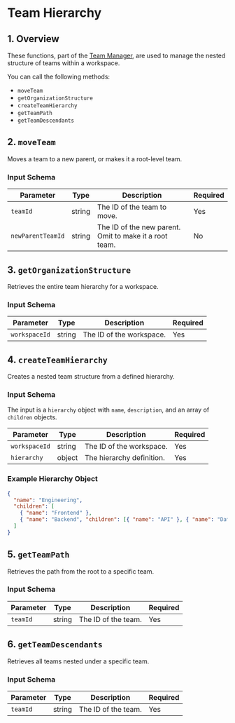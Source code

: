 # Team Hierarchy

## 1. Overview

These functions, part of the [Team Manager](./team-manager.md), are used to manage the nested structure of teams within a workspace.

You can call the following methods:
- `moveTeam`
- `getOrganizationStructure`
- `createTeamHierarchy`
- `getTeamPath`
- `getTeamDescendants`

## 2. `moveTeam`

Moves a team to a new parent, or makes it a root-level team.

### Input Schema

| Parameter      | Type   | Description                               | Required |
| -------------- | ------ | ----------------------------------------- | -------- |
| `teamId`       | string | The ID of the team to move.               | Yes      |
| `newParentTeamId` | string | The ID of the new parent. Omit to make it a root team. | No       |

## 3. `getOrganizationStructure`

Retrieves the entire team hierarchy for a workspace.

### Input Schema

| Parameter   | Type   | Description              | Required |
| ----------- | ------ | ------------------------ | -------- |
| `workspaceId`| string | The ID of the workspace. | Yes      |

## 4. `createTeamHierarchy`

Creates a nested team structure from a defined hierarchy.

### Input Schema

The input is a `hierarchy` object with `name`, `description`, and an array of `children` objects.

| Parameter   | Type   | Description              | Required |
| ----------- | ------ | ------------------------ | -------- |
| `workspaceId`| string | The ID of the workspace. | Yes      |
| `hierarchy` | object | The hierarchy definition. | Yes      |

### Example Hierarchy Object

```json
{
  "name": "Engineering",
  "children": [
    { "name": "Frontend" },
    { "name": "Backend", "children": [{ "name": "API" }, { "name": "Database" }] }
  ]
}
```

## 5. `getTeamPath`

Retrieves the path from the root to a specific team.

### Input Schema

| Parameter | Type   | Description              | Required |
| --------- | ------ | ------------------------ | -------- |
| `teamId`  | string | The ID of the team.      | Yes      |

## 6. `getTeamDescendants`

Retrieves all teams nested under a specific team.

### Input Schema

| Parameter | Type   | Description              | Required |
| --------- | ------ | ------------------------ | -------- |
| `teamId`  | string | The ID of the team.      | Yes      |
 
